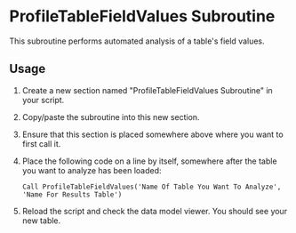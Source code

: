 # ProfileTableFieldValues Subroutine
This subroutine performs automated analysis of a table's field values.

## Usage
1. Create a new section named "ProfileTableFieldValues Subroutine" in your script.
2. Copy/paste the subroutine into this new section.
3. Ensure that this section is placed somewhere above where you want to first call it.
4. Place the following code on a line by itself, somewhere after the table you want to analyze has been loaded:

   `Call ProfileTableFieldValues('Name Of Table You Want To Analyze', 'Name For Results Table')`

5. Reload the script and check the data model viewer. You should see your new table.

